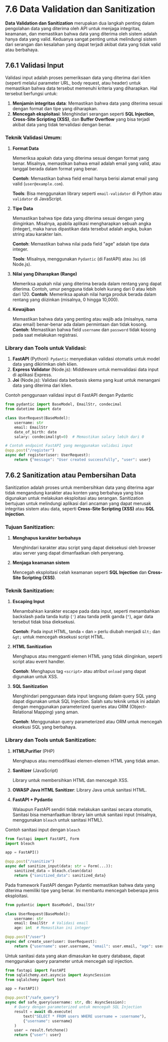 # 7.6 Data Validation dan Sanitization

**Data Validation dan Sanitization** merupakan dua langkah penting dalam pengolahan data yang diterima oleh API untuk menjaga integritas, keamanan, dan memastikan bahwa data yang diterima oleh sistem adalah hanya data yang valid. Keduanya sangat penting untuk melindungi sistem dari serangan dan kesalahan yang dapat terjadi akibat data yang tidak valid atau berbahaya.

## 7.6.1 Validasi Input

Validasi input adalah proses pemeriksaan data yang diterima dari klien (seperti melalui parameter URL, body request, atau header) untuk memastikan bahwa data tersebut memenuhi kriteria yang diharapkan. Hal tersebut berfungsi untuk:

1. **Menjamin integritas data**: Memastikan bahwa data yang diterima sesuai dengan format dan tipe yang diharapkan.
2. **Mencegah eksploitasi**: Menghindari serangan seperti **SQL Injection**, **Cross-Site Scripting (XSS)**, dan **Buffer Overflow** yang bisa terjadi akibat data yang tidak tervalidasi dengan benar.

### Teknik Validasi Umum:

1. **Format Data**
    
    Memeriksa apakah data yang diterima sesuai dengan format yang benar. Misalnya, memastikan bahwa email adalah email yang valid, atau tanggal berada dalam format yang benar.
    
    **Contoh**: Memastikan bahwa field email hanya berisi alamat email yang valid (`user@example.com`).
   
    **Tools**: Bisa menggunakan library seperti `email-validator` di Python atau `validator` di JavaScript.

2. **Tipe Data**
    
    Memastikan bahwa tipe data yang diterima sesuai dengan yang diinginkan. Misalnya, apabila aplikasi mengharapkan sebuah angka (integer), maka harus dipastikan data tersebut adalah angka, bukan string atau karakter lain.
    
    **Contoh**: Memastikan bahwa nilai pada field "age" adalah tipe data integer.
   
    **Tools**: Misalnya, menggunakan `Pydantic` (di FastAPI) atau `Joi` (di Node.js).

3. **Nilai yang Diharapkan (Range)**
    
    Memeriksa apakah nilai yang diterima berada dalam rentang yang dapat diterima. Contoh, umur pengguna tidak boleh kurang dari 0 atau lebih dari 120. **Contoh**: Memeriksa apakah nilai harga produk berada dalam rentang yang diizinkan (misalnya, 0 hingga 10,000).

4. **Kewajiban**
    
    Memastikan bahwa data yang penting atau wajib ada (misalnya, nama atau email) benar-benar ada dalam permintaan dan tidak kosong. **Contoh**: Memastikan bahwa field `username` dan `password` tidak kosong pada saat melakukan registrasi.

### **Library dan Tools untuk Validasi:**

1. **FastAPI** (Python): `Pydantic` menyediakan validasi otomatis untuk model data yang dikirimkan oleh klien.
2. **Express Validator** (Node.js): Middleware untuk memvalidasi data input di aplikasi Express.
3. **Joi** (Node.js): Validasi data berbasis skema yang kuat untuk menangani data yang diterima dari klien.

Contoh penggunaan validasi input di FastAPI dengan Pydantic

```python
from pydantic import BaseModel, EmailStr, condecimal
from datetime import date

class UserRequest(BaseModel):
    username: str
    email: EmailStr
    date_of_birth: date
    salary: condecimal(gt=0)  # Memastikan salary lebih dari 0

# Contoh endpoint FastAPI yang menggunakan validasi input
@app.post("/register")
async def register(user: UserRequest):
    return {"message": "User created successfully", "user": user}
```

## 7.6.2 Sanitization atau Pembersihan Data

Sanitization adalah proses untuk membersihkan data yang diterima agar tidak mengandung karakter atau konten yang berbahaya yang bisa digunakan untuk melakukan eksploitasi atau serangan. Sanitization bertujuan untuk melindungi aplikasi dari ancaman yang dapat merusak integritas sistem atau data, seperti **Cross-Site Scripting (XSS)** atau **SQL Injection**.

### Tujuan Sanitization:

1. **Menghapus karakter berbahaya**
    
    Menghindari karakter atau script yang dapat dieksekusi oleh browser atau server yang dapat dimanfaatkan oleh penyerang.
    
2. **Menjaga keamanan sistem**
    
    Mencegah eksploitasi celah keamanan seperti **SQL Injection** dan **Cross-Site Scripting (XSS)**.

### Teknik Sanitization:

1. **Escaping Input**
    
    Menambahkan karakter escape pada data input, seperti menambahkan backslash pada tanda kutip (`'`) atau tanda petik ganda (`"`), agar data tersebut tidak bisa dieksekusi.
    
    **Contoh**: Pada input HTML, tanda `<` dan `>` perlu diubah menjadi `&lt;` dan `&gt;` untuk mencegah eksekusi script HTML.
    
2. **HTML Sanitization**
    
    Menghapus atau mengganti elemen HTML yang tidak diinginkan, seperti script atau event handler.
    
    **Contoh**: Menghapus tag `<script>` atau atribut `onload` yang dapat digunakan untuk XSS.
    
3. **SQL Sanitization**
    
    Menghindari penggunaan data input langsung dalam query SQL yang dapat digunakan untuk SQL Injection. Salah satu teknik untuk ini adalah dengan menggunakan parameterized queries atau ORM (Object-Relational Mapping) yang aman.
    
    **Contoh**: Menggunakan query parameterized atau ORM untuk mencegah eksekusi SQL yang berbahaya.

### **Library dan Tools untuk Sanitization:**

1. **HTMLPurifier** (PHP)
   
   Menghapus atau memodifikasi elemen-elemen HTML yang tidak aman.

2. **Sanitizer** (JavaScript)

   Library untuk membersihkan HTML dan mencegah XSS.

3. **OWASP Java HTML Sanitizer**: Library Java untuk sanitasi HTML.

4. **FastAPI + Pydantic**

   Walaupun FastAPI sendiri tidak melakukan sanitasi secara otomatis, Sanitasi bisa memanfaatkan library lain untuk sanitasi input (misalnya, menggunakan `bleach` untuk sanitasi HTML).

Contoh sanitasi input dengan `bleach`

```python
from fastapi import FastAPI, Form
import bleach

app = FastAPI()

@app.post("/sanitize")
async def sanitize_input(data: str = Form(...)):
    sanitized_data = bleach.clean(data)
    return {"sanitized_data": sanitized_data}
```

Pada framework FastAPI dengan Pydantic memastikan bahwa data yang diterima memiliki tipe yang benar. Ini membantu mencegah beberapa jenis eksploitasi.

```python
from pydantic import BaseModel, EmailStr

class UserRequest(BaseModel):
    username: str
    email: EmailStr  # Validasi email
    age: int  # Memastikan ini integer

@app.post("/user")
async def create_user(user: UserRequest):
    return {"username": user.username, "email": user.email, "age": user.age}

```

Untuk sanitasi data yang akan dimasukan ke query database, dapat menggunakan query parameter untuk mencegah sql injection.

```python
from fastapi import FastAPI
from sqlalchemy.ext.asyncio import AsyncSession
from sqlalchemy import text

app = FastAPI()

@app.post("/safe_query")
async def safe_query(username: str, db: AsyncSession):
    # Query dengan parameterized untuk mencegah SQL Injection
    result = await db.execute(
        text("SELECT * FROM users WHERE username = :username"),
        {"username": username}
    )
    user = result.fetchone()
    return {"user": user}

```